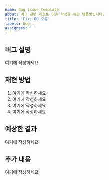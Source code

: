 ```yaml
---
name: Bug issue template
about: 버그 관련 리포트 이슈 작성을 위한 템플릿입니다.
title: 'Fix: OO 오류'
labels: bug
assignees: ''
---
```


<!-- 🔥 다음 양식으로 제목을 작성해주세요 : Fix: OO 오류 -->
<!-- "여기에 작성하세요" 는 지우고 작성하세요 🙏🏻 -->

## 버그 설명

<!-- 어떤 버그인지 자세히 알려주세요 -->

여기에 작성하세요

## 재현 방법

<!-- 다음과 같이 단계별로 작성해주세요 :
e.g.
1. 해당 페이지에서 작업 중
2. 이것을 클릭했는데
3. 그리고 여기서 스크롤을 내렸더니
4. "..." 한 오류를 발견했다.
 -->

1. 여기에 작성하세요
2. 여기에 작성하세요
3. 여기에 작성하세요
4. 여기에 작성하세요

## 예상한 결과

<!-- 예상했던 결과는 어떤 것이었는지 알려주세요 -->

여기에 작성하세요

## 추가 내용

<!-- 문제를 해결하기 위한 추가적인 정보를 알려주세요 -->

여기에 작성하세요
